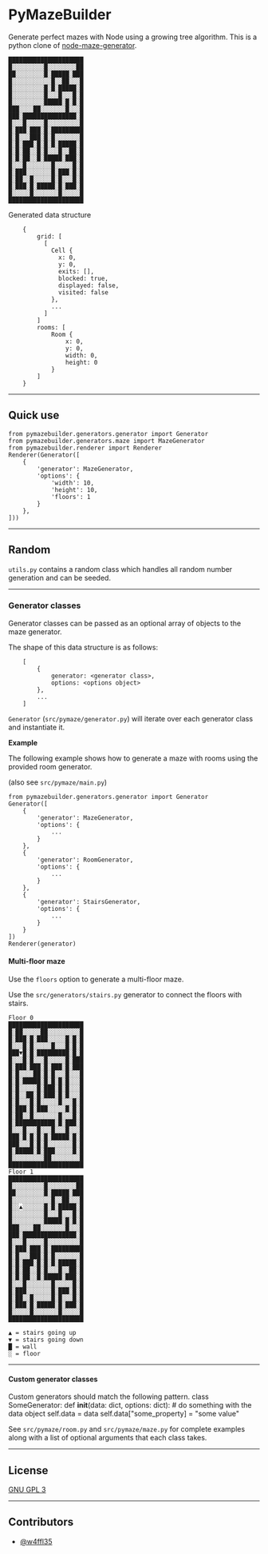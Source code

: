 # PyMazeBuilder

Generate perfect mazes with Node using a growing tree algorithm. This is a python clone of [node-maze-generator](https://github.com/w4ffl35/node-maze-generator).

    █████████████████████
    █░░░░░░░░░█░░░░░░░░██
    ██░░░░░░░░█░█████░███
    █░░░░░░░░░░░█░░██░░░█
    █░░░░░░░░░█░█░█████░█
    █░░░░░░░░░█░░░█░░░█░█
    █░░░░░░░░░█████░█░█░█
    ███░░░░██░░░░░░░█░░░█
    ███░███████████████░█
    █░░░█░░░░░█░░░░░░░░░█
    █░███░███░█░█████████
    █░█░░░███░█░█░░░░░░░█
    █░█░███░█░█░█░█████░█
    █░█░██░░█░█░░░█░░██░█
    █░█░██░░█░█████░███░█
    █░░░█░░░░░░░█░░░░░█░█
    █░███░░░░░░░█░███░█░█
    █░██░░█░░░░░█░█░░░█░█
    █░███░█░█████░█░███░█
    █░░░░░█░░░░░░░█░░░░░█
    █████████████████████
        
Generated data structure

        {
            grid: [
              [
                Cell {
                  x: 0,
                  y: 0,
                  exits: [],
                  blocked: true,
                  displayed: false,
                  visited: false
                },
                ...
              ]
            ]
            rooms: [
                Room {
                    x: 0,
                    y: 0,
                    width: 0,
                    height: 0
                }
            ]
        }

---

## Quick use

    from pymazebuilder.generators.generator import Generator
    from pymazebuilder.generators.maze import MazeGenerator
    from pymazebuilder.renderer import Renderer
    Renderer(Generator([
        {
            'generator': MazeGenerator,
            'options': {
                'width': 10,
                'height': 10,
                'floors': 1
            }
        },
    ]))

---

## Random

`utils.py` contains a random class which handles all random number generation and can be seeded.

---

### Generator classes

Generator classes can be passed as an optional array of objects to the maze generator.

The shape of this data structure is as follows:

        [
            {
                generator: <generator class>,
                options: <options object>
            },
            ...
        ]

`Generator` (`src/pymaze/generator.py`) will iterate over each generator class and instantiate it.

**Example**

The following example shows how to generate a maze with rooms using the provided room generator.

(also see `src/pymaze/main.py`)

    from pymazebuilder.generators.generator import Generator
    Generator([
        {
            'generator': MazeGenerator,
            'options': {
                ...
            }
        },
        {
            'generator': RoomGenerator,
            'options': {
                ...
            }
        },
        {
            'generator': StairsGenerator,
            'options': {
                ...
            }
        }
    ])
    Renderer(generator)

#### Multi-floor maze

Use the `floors` option to generate a multi-floor maze.

Use the `src/generators/stairs.py` generator to connect the floors with stairs.

    Floor 0
    █████████████████████
    █░██░░░░░██░░░░░░░░░█
    █░███░█░███░░░░░█░█░█
    █░░░█░█░░░░░█░░░█░█░█
    ███▼█░█░█████████░█░█
    █░░░█░█░░░█░░░░░█░███
    █░███░███░█░███░█░███
    █░█░░░░██░█░█░░░█░░░█
    █░█░█████░█░█░█░█░░░█
    █░█░░░░░█░███░█░█░░░█
    █░█░░██░█░███░█░█░░░█
    █░█░░░█░█░░░░░█░░░█░█
    █░███░█░███░░░░░█░█░█
    █░██░░█░░░░░░░█░░░█░█
    █░███████████░█░███░█
    █░░░█░░░█░░░█░░░█░░░█
    ███░█░█░█░█░█████░█░█
    ███░░░█░█░█░░░░░░░█░█
    █░█████░█░███░░░░░█░█
    █░░░░░░░░░██░░░░░░░░█
    █████████████████████
    Floor 1
    █████████████████████
    █░░░░░░░░░█░░░░░░░░██
    ██░░░░░░░░█░█████░███
    █░░░░░░░░░░░█░░██░░░█
    █░░▲░░░░░░█░█░█████░█
    █░░░░░░░░░█░░░█░░░█░█
    █░░░░░░░░░█████░█░█░█
    ███░░░░██░░░░░░░█░░░█
    ███░███████████████░█
    █░░░█░░░░░█░░░░░░░░░█
    █░███░███░█░█████████
    █░█░░░███░█░█░░░░░░░█
    █░█░███░█░█░█░█████░█
    █░█░██░░█░█░░░█░░██░█
    █░█░██░░█░█████░███░█
    █░░░█░░░░░░░█░░░░░█░█
    █░███░░░░░░░█░███░█░█
    █░██░░█░░░░░█░█░░░█░█
    █░███░█░█████░█░███░█
    █░░░░░█░░░░░░░█░░░░░█
    █████████████████████

    ▲ = stairs going up
    ▼ = stairs going down
    █ = wall
    ░ = floor


---

#### Custom generator classes

Custom generators should match the following pattern.
    class SomeGenerator:
        def __init__(data: dict, options: dict):
            # do something with the data object
            self.data = data
            self.data["some_property] = "some value"

See `src/pymaze/room.py` and `src/pymaze/maze.py` for complete examples along with a list of optional arguments that each class takes.
    
---

## License

[GNU GPL 3](LICENSE)

---

## Contributors

  - [@w4ffl35](https://github.com/w4ffl35)
